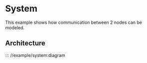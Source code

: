 # System

This example shows how communication between 2 nodes can be modeled.

## Architecture

::: //example/system:diagram
